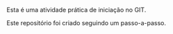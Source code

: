 Esta é uma atividade prática de iniciação no GIT.

Este repositório foi criado seguindo um passo-a-passo.

